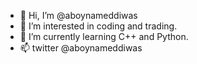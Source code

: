 - 👋 Hi, I’m @aboynameddiwas
- 👀 I’m interested in coding and trading.
- 🌱 I’m currently learning C++ and Python.
- 📫 twitter @aboynameddiwas

<!---
aboynameddiwas/aboynameddiwas is a ✨ special ✨ repository because its `README.md` (this file) appears on your GitHub profile.
You can click the Preview link to take a look at your changes.
--->
